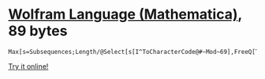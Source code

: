 # [Wolfram Language (Mathematica)], 89 bytes

    Max[s=Subsequences;Length/@Select[s[I^ToCharacterCode@#~Mod~69],FreeQ[Tr/@Rest@s@#,0]&]]&

[Try it online!][TIO-kwnplpwc]

[Wolfram Language (Mathematica)]: https://www.wolfram.com/wolframscript/
[TIO-kwnplpwc]: https://tio.run/##XchBC4IwGIDhvzImeDLsFEQYg08GQWKlt7Fgzc8UUmmbEET@9WXRqdPL83bKNdgp12rla5L4TD2ETYrxYvE@Yq/RbvbYX10TswJvqJ2wYncuB2iUUdqhgaFCFkzZUE2rtYy4QTyK0sTshNYxy4JoKUMpQ38wbe9EQBZbUotAShKSmJEnBRoRmqfpNznknPM/AMBvzP7qs2Emffk3 "Wolfram Language (Mathematica) – Try It Online"